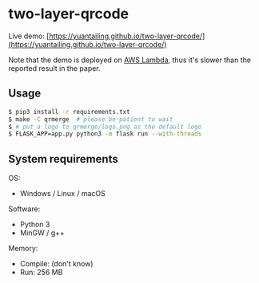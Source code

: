 # two-layer-qrcode

Live demo: [https://yuantailing.github.io/two-layer-qrcode/](https://yuantailing.github.io/two-layer-qrcode/)

Note that the demo is deployed on [AWS Lambda](https://aws.amazon.com/lambda/), thus it's slower than the reported result in the paper.

## Usage

```sh
$ pip3 install -r requirements.txt
$ make -C qrmerge  # please be patient to wait
$ # put a logo to qrmerge/logo.png as the default logo
$ FLASK_APP=app.py python3 -m flask run --with-threads
```

## System requirements

OS:

- Windows / Linux / macOS

Software:

- Python 3
- MinGW / g++

Memory:

- Compile: (don't know)
- Run: 256 MB
